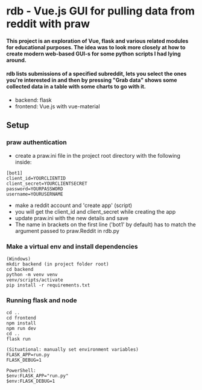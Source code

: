 # rdb - Vue.js GUI for pulling data from reddit with praw

#### This project is an exploration of Vue, flask and various related modules for educational purposes. The idea was to look more closely at how to create modern web-based GUI-s for some python scripts I had lying around.

#### rdb lists submissions of a specified subreddit, lets you select the ones you're interested in and then by pressing "Grab data" shows some collected data in a table with some charts to go with it.

- backend: flask
- frontend: Vue.js with vue-material

## Setup

### praw authentication

- create a praw.ini file in the project root directory with the following inside:

```
[bot1]
client_id=YOURCLIENTID
client_secret=YOURCLIENTSECRET
password=YOURPASSWORD
username=YOURUSERNAME
```

- make a reddit account and 'create app' (script)
- you will get the client_id and client_secret while creating the app
- update praw.ini with the new details and save
- The name in brackets on the first line ('bot1' by default) has to match the argument passed to praw.Reddit in rdb.py

### Make a virtual env and install dependencies

```
(Windows)
mkdir backend (in project folder root)
cd backend
python -m venv venv
venv/scripts/activate
pip install -r requirements.txt
```

### Running flask and node

```
cd ..
cd frontend
npm install
npm run dev
cd ..
flask run

(Situational: manually set environment variables)
FLASK_APP=run.py
FLASK_DEBUG=1

PowerShell:
$env:FLASK_APP="run.py"
$env:FLASK_DEBUG=1
```
